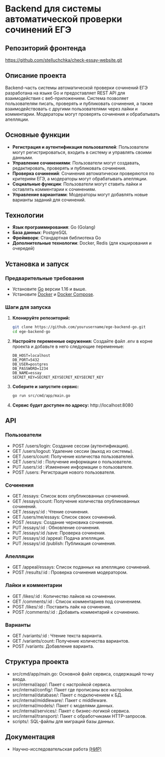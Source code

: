 # Backend для системы автоматической проверки сочинений ЕГЭ

## Репозиторий фронтенда
https://github.com/stelluchchka/check-essay-website.git

## Описание проекта

Backend-часть системы автоматической проверки сочинений ЕГЭ разработана на языке Go и предоставляет REST API для взаимодействия с веб-приложением. Система позволяет пользователям писать, проверять и публиковать сочинения, а также взаимодействовать с другими пользователями через лайки и комментарии. Модераторы могут проверять сочинения и обрабатывать апелляции.

## Основные функции

- **Регистрация и аутентификация пользователей**: Пользователи могут регистрироваться, входить в систему и управлять своими данными.
- **Управление сочинениями**: Пользователи могут создавать, редактировать, проверять и публиковать сочинения.
- **Проверка сочинений**: Сочинения автоматически проверяются по критериям ЕГЭ, а модераторы могут обрабатывать апелляции.
- **Социальные функции**: Пользователи могут ставить лайки и оставлять комментарии к сочинениям.
- **Управление вариантами**: Модераторы могут добавлять новые варианты заданий для сочинений.

## Технологии

- **Язык программирования**: Go (Golang)
- **База данных**: PostgreSQL
- **Фреймворк**: Стандартная библиотека Go
- **Дополнительные технологии**: Docker, Redis (для кэширования и очередей)

## Установка и запуск

### Предварительные требования

- Установите [Go](https://golang.org/) версии 1.16 и выше.
- Установите [Docker](https://www.docker.com/) и [Docker Compose](https://docs.docker.com/compose/install/).

### Шаги для запуска

1. **Клонируйте репозиторий:**

   ```bash
   git clone https://github.com/yourusername/ege-backend-go.git
   cd ege-backend-go
   ```
2. **Настройте переменные окружения:**
Создайте файл .env в корне проекта и добавьте в него следующие переменные:
    ```env
    DB_HOST=localhost
    DB_PORT=5432
    DB_USER=postgres
    DB_PASSWORD=1234
    DB_NAME=essay
    SECRET_KEY=SECRET_KEYSECRET_KEYSECRET_KEY
    ```
3. **Соберите и запустите сервис:**
    ```bash
    go run src/cmd/app/main.go
    ```
4. **Сервис будет доступен по адресу:** http://localhost:8080

## API

### Пользователи

- POST /users/login: Создание сессии (аутентификация).
- GET /users/logout: Удаление сессии (выход из системы).
- GET /users/count: Получение количества пользователей.
- GET /users/:id : Получение информации о пользователе.
- PUT /users/:id : Изменение информации о пользователе.
- POST /users: Регистрация нового пользователя.

### Сочинения

- GET /essays: Список всех опубликованных сочинений.
- GET /essays/count: Получение количества опубликованных сочинений.
- GET /essays/:id : Чтение сочинения.
- GET /users/me/essays: Список своих сочинений.
- POST /essays: Создание черновика сочинения.
- PUT /essays/:id : Обновление сочинения.
- PUT /essays/:id /save: Проверка сочинения.
- PUT /essays/:id /appeal: Подача апелляции.
- PUT /essays/:id /publish: Публикация сочинения.

### Апелляции

- GET /appeal/essays: Список поданных на апелляцию сочинений.
- POST /results/:id : Проверка сочинения модератором.

### Лайки и комментарии

- GET /likes/:id : Количество лайков на сочинении.
- GET /comments/:id : Список комментариев под сочинением.
- POST /likes/:id : Поставить лайк на сочинение.
- POST /comments/:id : Добавить комментарий к сочинению.

### Варианты

- GET /variants/:id : Чтение текста варианта.
- GET /variants/count: Получение количества вариантов.
- POST /variants: Добавление варианта.

## Структура проекта

- src/cmd/app/main.go: Основной файл сервиса, содержащий точку входа.
- src/internal/app/: Пакет с настройкой сервиса.
- src/internal/config/: Пакет где прописаны все настройки.
- src/internal/database/: Пакет с подключением к БД.
- src/internal/middleware/: Пакет с middleware.
- src/internal/models/: Пакет с моделями данных.
- src/internal/services/: Пакет с бизнес-логикой сервиса.
- src/internal/transport/: Пакет с обработчиками HTTP-запросов.
- scripts/: SQL-файлы для миграций базы данных.

## Документация

- Научно-исследовательская работа [(НИР)](docs/ИУ5-71б_Саркисн_С_З_НИР2024.pdf)